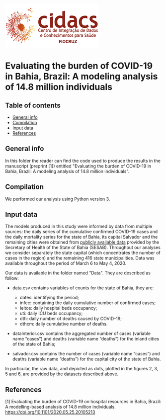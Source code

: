 
![](images/cidacs.png)


# Evaluating the burden of COVID-19 in Bahia, Brazil: A modeling analysis of 14.8 million individuals                               

## Table of contents
* [General info](#general-info)
* [Compilation](#compilation)
* [Input data](#data)
* [References](#references)

## General info
In this folder the reader can find the code used to produce the results in the manuscript (preprint [1]) entitled "Evaluating the burden of COVID-19 in Bahia, Brazil: A modeling analysis of 14.8 million individuals".

## Compilation
We performed our analysis using Python version 3. 

## Input data

The models produced in this study were informed by data from multiple sources: the daily series of the cumulative confirmed COVID-19 cases and the daily mortality series for the state of Bahia, its capital Salvador and the remaining cities were obtained from [publicly available data](http://www.saude.ba.gov.br/temasdesaude/coronavirus/notas-tecnicas-e-boletins-epidemiologicos-covid-19/) provided by the Secretary of Health of the State of Bahia (SESAB). Throughout our analyses we consider separately the state capital (which concentrates the number of cases in the region) and the remaining 416 state municipalities. Data was available throughout the period of March 6 to May 4, 2020.

Our data is available in the folder named "Data". They are described as follow:

* data.csv contains variables of counts for the state of Bahia, they are:

   * dates: identifying the period;
   * infec: containing the daily cumulative number of confirmed cases; 
   * leitos: daily hospital beds occupancy; 
   * uti: daily ICU beds occupancy;
   * dth: daily number of deaths caused by COVID-19;
   * dthcm: daily cumulative number of deaths.

* dataInterior.csv contains the aggregated number of cases (variable name “cases”) and deaths (variable name “deaths”) for the inland cities of the state of Bahia;

* salvador.csv contains the number of cases (variable name “cases”) and deaths (variable name “deaths”) for the capital city of the state of Bahia.

In particular, the raw data, and depicted as dots, plotted in the figures 2, 3, 5 and 6, are provided by the datasets described above. 


## References 
[1] Evaluating the burden of COVID-19 on hospital resources in Bahia, Brazil: A modelling-based analysis of 14.8 million individuals. https://doi.org/10.1101/2020.05.25.20105213



 
 
